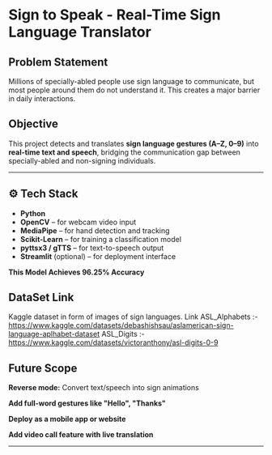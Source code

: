 #  Sign to Speak - Real-Time Sign Language Translator

##  Problem Statement
Millions of specially-abled people use sign language to communicate, but most people around them do not understand it. This creates a major barrier in daily interactions.

##  Objective
This project detects and translates **sign language gestures (A–Z, 0–9)** into **real-time text and speech**, bridging the communication gap between specially-abled and non-signing individuals.

---

## ⚙️ Tech Stack
- **Python**
- **OpenCV** – for webcam video input
- **MediaPipe** – for hand detection and tracking
- **Scikit-Learn** – for training a classification model
- **pyttsx3 / gTTS** – for text-to-speech output
- **Streamlit** (optional) – for deployment interface

**This Model Achieves 96.25% Accuracy**

## DataSet Link
Kaggle dataset in form of images of sign languages. Link 
ASL_Alphabets :- https://www.kaggle.com/datasets/debashishsau/aslamerican-sign-language-aplhabet-dataset
ASL_Digits :- https://www.kaggle.com/datasets/victoranthony/asl-digits-0-9


## Future Scope
**Reverse mode:** Convert text/speech into sign animations

**Add full-word gestures like "Hello", "Thanks"**

**Deploy as a mobile app or website**

**Add video call feature with live translation**

---

